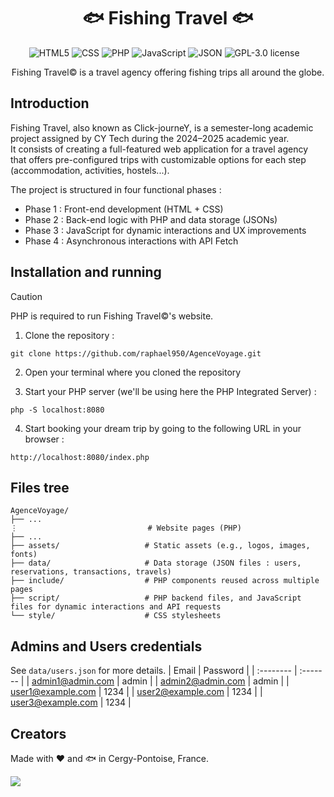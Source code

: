 <h1 align='center'>
  🐟 Fishing Travel 🐟
</h1>

<p align='center'>
  <a>
    <img alt="HTML5" src="https://img.shields.io/badge/HTML5-E34F26?style=for-the-badge&logo=html5&logoColor=white">
    <img alt="CSS" src="https://img.shields.io/badge/CSS3-1572B6?style=for-the-badge&logo=css3&logoColor=white">
    <img alt="PHP" src="https://img.shields.io/badge/PHP-777BB4?style=for-the-badge&logo=php&logoColor=white">    
    <img alt="JavaScript" src="https://img.shields.io/badge/JavaScript-323330?style=for-the-badge&logo=javascript&logoColor=F7DF1E">
    <img alt="JSON" src="https://img.shields.io/badge/json-5E5C5C?style=for-the-badge&logo=json&logoColor=white">
    <img alt="GPL-3.0 license" src="https://img.shields.io/badge/License-GPL%20v3-yellow.svg">
  </a>&nbsp;&nbsp;
</p>

<p align='center'>
    Fishing Travel&copy; is a travel agency offering fishing trips all around the globe.
</p>

## Introduction

Fishing Travel, also known as Click-journeY, is a semester-long academic project assigned by CY Tech during the 2024–2025 academic year.</br>
It consists of creating a full-featured web application for a travel agency that offers pre-configured trips with customizable options for each step (accommodation, activities, hostels...).</br>

The project is structured in four functional phases :
- Phase 1 : Front-end development (HTML + CSS)
- Phase 2 : Back-end logic with PHP and data storage (JSONs)
- Phase 3 : JavaScript for dynamic interactions and UX improvements
- Phase 4 : Asynchronous interactions with API Fetch 

## Installation and running

> [!CAUTION]
> PHP is required to run Fishing Travel&copy;'s website.

1. Clone the repository :
```
git clone https://github.com/raphael950/AgenceVoyage.git
```

2. Open your terminal where you cloned the repository

3. Start your PHP server (we'll be using here the PHP Integrated Server) :
```
php -S localhost:8080
```

4. Start booking your dream trip by going to the following URL in your browser :
```
http://localhost:8080/index.php
```

## Files tree
```
AgenceVoyage/
├── ...
⋮                             # Website pages (PHP)
├── ... 
├── assets/                   # Static assets (e.g., logos, images, fonts)
├── data/                     # Data storage (JSON files : users, reservations, transactions, travels)
├── include/                  # PHP components reused across multiple pages
├── script/                   # PHP backend files, and JavaScript files for dynamic interactions and API requests
└── style/                    # CSS stylesheets
```

## Admins and Users credentials
See `data/users.json` for more details.
| Email | Password |
| :-------- | :------- |
| admin1@admin.com | admin |
| admin2@admin.com | admin |
| user1@example.com | 1234 |
| user2@example.com | 1234 |
| user3@example.com | 1234 |

## Creators

Made with ❤️ and 🐟 in Cergy-Pontoise, France.

<a href="https://github.com/raphael950/AgenceVoyage/graphs/contributors">
  <img src="https://contrib.rocks/image?repo=raphael950/AgenceVoyage" />
</a>

